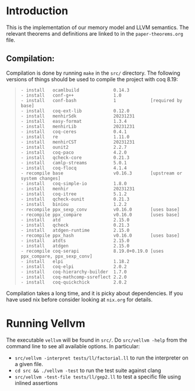 # Introduction

This is the implementation of our memory model and LLVM semantics. The
relevant theorems and definitions are linked to in the
`paper-theorems.org` file.

## Compilation:

Compilation is done by running `make` in the `src/` directory. The
following versions of things should be used to compile the project
with coq 8.19:

>     - install   ocamlbuild             0.14.3
>     - install   conf-g++               1.0
>     - install   conf-bash              1             [required by base]
>     - install   coq-ext-lib            0.12.0
>     - install   menhirSdk              20231231
>     - install   easy-format            1.3.4
>     - install   menhirLib              20231231
>     - install   coq-ceres              0.4.1
>     - install   re                     1.11.0
>     - install   menhirCST              20231231
>     - install   ounit2                 2.2.7
>     - install   coq-paco               4.2.0
>     - install   qcheck-core            0.21.3
>     - install   camlp-streams          5.0.1
>     - install   coq-flocq              4.1.4
>     - recompile base                   v0.16.3       [upstream or system changes]
>     - install   coq-simple-io          1.8.0
>     - install   menhir                 20231231
>     - install   coq-itree              5.1.2
>     - install   qcheck-ounit           0.21.3
>     - install   biniou                 1.2.2
>     - recompile ppx_sexp_conv          v0.16.0       [uses base]
>     - recompile ppx_compare            v0.16.0       [uses base]
>     - install   atd                    2.15.0
>     - install   qcheck                 0.21.3
>     - install   atdgen-runtime         2.15.0
>     - recompile ppx_hash               v0.16.0       [uses base]
>     - install   atdts                  2.15.0
>     - install   atdgen                 2.15.0
>     - recompile coq-serapi             8.19.0+0.19.0 [uses ppx_compare, ppx_sexp_conv]
>     - install   elpi                   1.18.2
>     - install   coq-elpi               2.0.2
>     - install   coq-hierarchy-builder  1.7.0
>     - install   coq-mathcomp-ssreflect 2.2.0
>     - install   coq-quickchick         2.0.2

Compilation takes a long time, and it is picky about dependencies. If
you have used nix before consider looking at `nix.org` for details.

# Running Vellvm

The executable `vellvm` will be found in `src/`.
Do `src/vellvm -help` from the command line to see all available options.
In particular:
- `src/vellvm -interpret tests/ll/factorial.ll` to run the interpreter on a given file.
- `cd src && ./vellvm -test` to run the test suite against clang
- `src/vellvm -test-file tests/ll/gep2.ll` to test a specific file using inlined assertions
